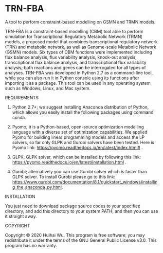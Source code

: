 # TRN-FBA
A tool to perform constraint-based modelling on GSMN and TRMN models.

TRN-FBA is a constraint-based modelling (CBM) tool able to perform simulation for Transcriptional Regulatory Metabolic Network (TRMN) models, a proposed model that combines transcriptional regulatory network (TRN) and metabolic network, as well as Genome-scale Metabolic Network (GSMN) models. Six types of CBM functions were implemented including flux balance analysis, flux variability analysis, knock-out analysis, transcriptional flux balance analysis, and transcriptional flux variability analysis; both reactions and genes can be interrogated for all types of analyses. TRN-FBA was developed in Python 2.7 as a command-line tool, while you can also run it in Python console using its functions after importing it as a package. This tool can be used in any operating system such as Windows, Linux, and Mac system.

REQUIREMENTS

1)	Python 2.7+; we suggest installing Anaconda distribution of Python, which allows you easily install the following packages using command conda.

2)	Pyomo; it is a Python-based, open-source optimization modelling language with a diverse set of optimization capabilities. We applied Pyomo for building linear programming models and access the LP solvers, so far only GLPK and Gurobi solvers have been tested. Here is Pyomo link: https://pyomo.readthedocs.io/en/latest/index.html# .

3)	GLPK; GLPK solver, which can be installed by following this link: https://pyomo.readthedocs.io/en/latest/installation.html .

4)	Gurobi; alternatively you can use Gurobi solver which is faster than GLPK solver. To install Gurobi please go to this link: https://www.gurobi.com/documentation/8.1/quickstart_windows/installing_the_anaconda_py.html.


INSTALLATION

You just need to download package source codes to your specified directory, and add this directory to your system PATH, and then you can use it straight away.


COPYRIGHT

Copyright © 2020 Huihai Wu. This program is free software; you may redistribute it under the terms of the GNU General Public License v3.0. This program has no warranty.
